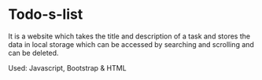 # Todo-s-list
It is a website which takes the title and description of a task and stores the data in local storage which can be accessed by searching and scrolling and can be deleted.

Used: Javascript, Bootstrap & HTML
